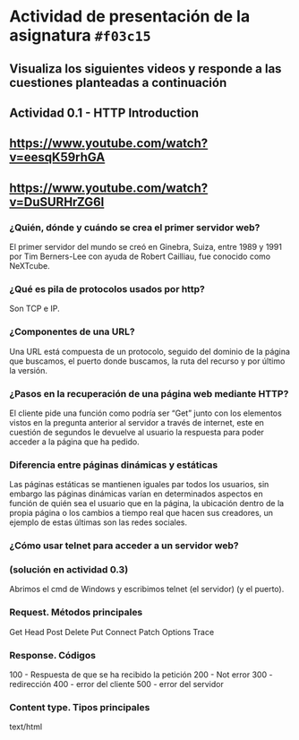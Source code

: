 
# Actividad de presentación de la asignatura `#f03c15`
## Visualiza los siguientes videos y responde a las cuestiones planteadas a continuación

## Actividad 0.1 - HTTP Introduction
## https://www.youtube.com/watch?v=eesqK59rhGA
## https://www.youtube.com/watch?v=DuSURHrZG6I

### ¿Quién, dónde y cuándo se crea el primer servidor web?

El primer servidor del mundo se creó en Ginebra, Suiza, entre 1989 y 1991 por Tim Berners-Lee con ayuda de Robert Cailliau, fue conocido como NeXTcube.

### ¿Qué es pila de protocolos usados por http?

Son TCP e IP.

### ¿Componentes de una URL?

Una URL está compuesta de un protocolo, seguido del dominio de la página que buscamos, el puerto donde buscamos, la ruta del recurso y por último la versión.

### ¿Pasos en la recuperación de una página web mediante HTTP?

El cliente pide una función como podría ser “Get” junto con los elementos vistos en la pregunta anterior al servidor a través de internet, este en cuestión de segundos le devuelve al usuario la respuesta para poder acceder a la página que ha pedido.

### Diferencia entre páginas dinámicas y estáticas

Las páginas estáticas se mantienen iguales par todos los usuarios, sin embargo las páginas dinámicas varían en determinados aspectos en función de quién sea el usuario que en la página, la ubicación dentro de la propia página o los cambios a tiempo real que hacen sus creadores, un ejemplo de estas últimas son las redes sociales.

### ¿Cómo usar telnet para acceder a un servidor web?
### (solución en actividad 0.3)

Abrimos el cmd de Windows y escribimos telnet (el servidor) (y el puerto).

### Request. Métodos principales

Get
Head
Post
Delete
Put
Connect
Patch
Options
Trace

### Response. Códigos

100 - Respuesta de que se ha recibido la petición
200 - Not error
300 - redirección
400 - error del cliente
500 - error del servidor

### Content type. Tipos principales
text/html
